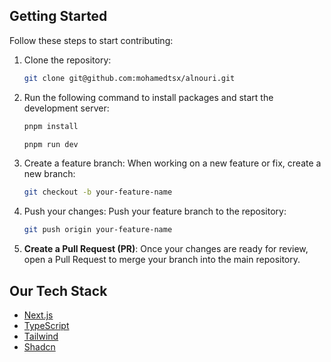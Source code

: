 ## Getting Started

Follow these steps to start contributing:

1. Clone the repository:
   ```bash
   git clone git@github.com:mohamedtsx/alnouri.git
   ```
2. Run the following command to install packages and start the development server:
   ```bash
   pnpm install
   ```
   ```bash
   pnpm run dev
   ```
3. Create a feature branch: When working on a new feature or fix, create a new branch:
   ```bash
   git checkout -b your-feature-name
   ```
4. Push your changes: Push your feature branch to the repository:
   ```bash
   git push origin your-feature-name
   ```
5. **Create a Pull Request (PR)**: Once your changes are ready for review, open a Pull Request to merge your branch into the main repository.

## Our Tech Stack
- [Next.js](https://nextjs.org/docs)
- [TypeScript](https://www.typescriptlang.org/docs)
- [Tailwind](https://tailwindcss.com/docs/installation)
- [Shadcn](https://ui.shadcn.com/docs) 
